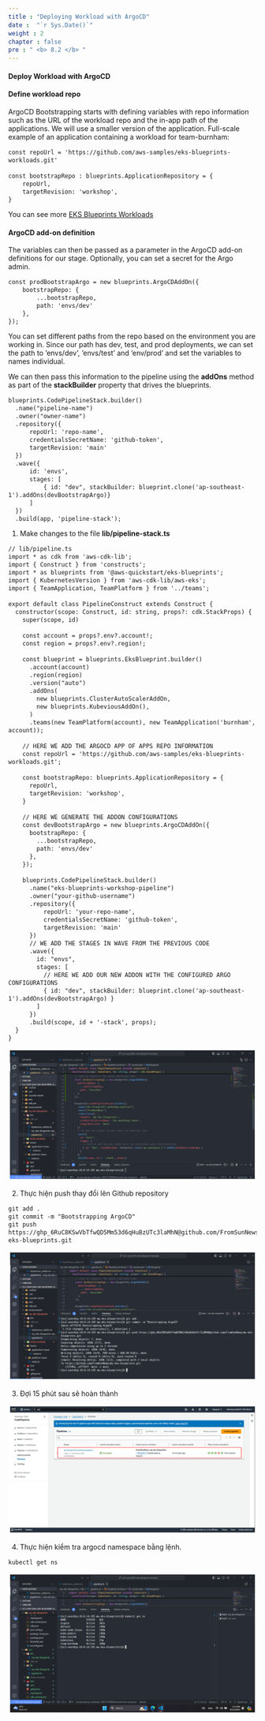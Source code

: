```yaml
---
title : "Deploying Workload with ArgoCD"
date :  "`r Sys.Date()`" 
weight : 2 
chapter : false
pre : " <b> 8.2 </b> "
---
```


#### Deploy Workload with ArgoCD

#### Define workload repo

ArgoCD Bootstrapping starts with defining variables with repo information such as the URL of the workload repo and the in-app path of the applications. We will use a smaller version of the application. Full-scale example of an application containing a workload for team-burnham:

```
const repoUrl = 'https://github.com/aws-samples/eks-blueprints-workloads.git'

const bootstrapRepo : blueprints.ApplicationRepository = {
    repoUrl,
    targetRevision: 'workshop',
}
```

You can see more [EKS Blueprints Workloads](https://github.com/aws-samples/eks-blueprints-workloads)

#### ArgoCD add-on definition

The variables can then be passed as a parameter in the ArgoCD add-on definitions for our stage. Optionally, you can set a secret for the Argo admin.

```
const prodBootstrapArgo = new blueprints.ArgoCDAddOn({
    bootstrapRepo: {
        ...bootstrapRepo,
        path: 'envs/dev'
    },
});
```

You can set different paths from the repo based on the environment you are working in. Since our path has dev, test, and prod deployments, we can set the path to ’envs/dev’, ’envs/test’ and ’env/prod’ and set the variables to names individual.

We can then pass this information to the pipeline using the **addOns** method as part of the **stackBuilder** property that drives the blueprints.

```
blueprints.CodePipelineStack.builder()
  .name("pipeline-name")
  .owner("owner-name")
  .repository({
      repoUrl: 'repo-name',
      credentialsSecretName: 'github-token',
      targetRevision: 'main'
  })
  .wave({
      id: 'envs',
      stages: [
          { id: "dev", stackBuilder: blueprint.clone('ap-southeast-1').addOns(devBootstrapArgo)}
      ]
  })
  .build(app, 'pipeline-stack');
```

1.  Make changes to the file **lib/pipeline-stack.ts**

```
// lib/pipeline.ts
import * as cdk from 'aws-cdk-lib';
import { Construct } from 'constructs';
import * as blueprints from '@aws-quickstart/eks-blueprints';
import { KubernetesVersion } from 'aws-cdk-lib/aws-eks';
import { TeamApplication, TeamPlatform } from '../teams';

export default class PipelineConstruct extends Construct {
  constructor(scope: Construct, id: string, props?: cdk.StackProps) {
    super(scope, id)

    const account = props?.env?.account!;
    const region = props?.env?.region!;

    const blueprint = blueprints.EksBlueprint.builder()
      .account(account)
      .region(region)
      .version("auto")
      .addOns(
        new blueprints.ClusterAutoScalerAddOn,
        new blueprints.KubeviousAddOn(),
      )
      .teams(new TeamPlatform(account), new TeamApplication('burnham', account));

    // HERE WE ADD THE ARGOCD APP OF APPS REPO INFORMATION
    const repoUrl = 'https://github.com/aws-samples/eks-blueprints-workloads.git';

    const bootstrapRepo: blueprints.ApplicationRepository = {
      repoUrl,
      targetRevision: 'workshop',
    }

    // HERE WE GENERATE THE ADDON CONFIGURATIONS
    const devBootstrapArgo = new blueprints.ArgoCDAddOn({
      bootstrapRepo: {
        ...bootstrapRepo,
        path: 'envs/dev'
      },
    });

    blueprints.CodePipelineStack.builder()
      .name("eks-blueprints-workshop-pipeline")
      .owner("your-github-username")
      .repository({
          repoUrl: 'your-repo-name',
          credentialsSecretName: 'github-token',
          targetRevision: 'main'
      })
      // WE ADD THE STAGES IN WAVE FROM THE PREVIOUS CODE
      .wave({
        id: "envs",
        stages: [
          // HERE WE ADD OUR NEW ADDON WITH THE CONFIGURED ARGO CONFIGURATIONS
          { id: "dev", stackBuilder: blueprint.clone('ap-southeast-1').addOns(devBootstrapArgo) }
        ]
      })
      .build(scope, id + '-stack', props);
  }
}
```

![Add-ons](/public/images/8-deploy/8.2-deploy/001-deploy.png?featherlight=false&width=90pc)

2.  Thực hiện push thay đổi lên Github repository

```
git add .
git commit -m "Bootstrapping ArgoCD"
git push https://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@github.com/FromSunNews/my-eks-blueprints.git
```

![Add-ons](/public/images/8-deploy/8.2-deploy/002-deploy.png?featherlight=false&width=90pc)

3.  Đợi 15 phút sau sẽ hoàn thành

![Add-ons](/public/images/8-deploy/8.2-deploy/003-deploy.png?featherlight=false&width=90pc)

4.  Thực hiện kiểm tra argocd namespace bằng lệnh.

```
kubectl get ns
```

![Add-ons](/public/images/8-deploy/8.2-deploy/004-deploy.png?featherlight=false&width=90pc)
